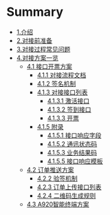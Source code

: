 # Summary
* [1.介绍](README.md)
* [2.对接前准备](bussiness.md)
* [3.对接过程常见问题](Q&A-技术.md)
* [4.对接方案一览]()
    * [4.1 接口开票方案](api/api_intro.md)
        * [4.1.1 对接流程文档](api/apiflow.md)
        * [4.1.2 签名机制](api/sign.md)
        * [4.1.3 对接接口列表](base_intro.md)
            * [4.1.3.1 激活接口](api/interface/activate.md)
            * [4.1.3.2 签到接口](api/interface/checkin.md)
            * [4.1.3.3 开票](api/interface/invoice_output.md)
        * [4.1.5 附录]()                 
            * [4.1.5.1 接口响应字段](api/annex/responseParams.md)
            * [4.1.5.2 通讯状态码](api/annex/responseCode.md)
            * [4.1.5.3 业务结果码](api/annex/resultCode.md)
            * [4.1.5.5 接口响应模板](api/annex/responseExample.md)
    * [4.2 订单推送方案](orderUpdate/intro.md)
        * [4.2.2 验签机制](orderUpdate/sign.md)
        * [4.2.3 订单上传接口列表](orderUpdate/interface.md)
        * [4.2.4 二维码生成规则](orderUpdate/qrcode_guide.md)
    * [4.3 A920智能终端方案](a920/a920_intro.md)